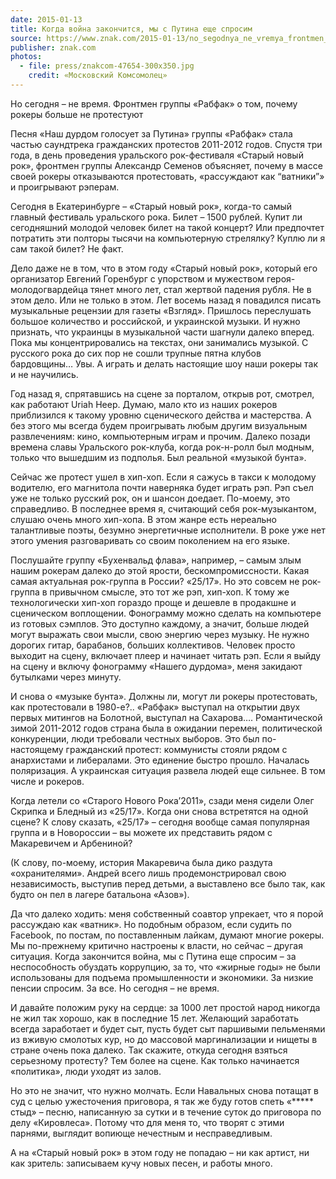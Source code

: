 ```yaml
---
date: 2015-01-13
title: Когда война закончится, мы с Путина еще спросим
source: https://www.znak.com/2015-01-13/no_segodnya_ne_vremya_frontmen_gruppy_rabfak_o_tom_pochemu_rokery_bolshe_ne_protestuyut
publisher: znak.com
photos:
  - file: press/znakcom-47654-300x350.jpg
    credit: «Московский Комсомолец»
---
```

Но сегодня – не время. Фронтмен группы «Рабфак» о том, почему рокеры больше не протестуют

Песня «Наш дурдом голосует за Путина» группы «Рабфак» стала частью саундтрека гражданских протестов 2011-2012 годов. Спустя три года, в день проведения уральского рок-фестиваля «Старый новый рок», фронтмен группы Александр Семенов объясняет, почему в массе своей рокеры отказываются протестовать, «рассуждают как “ватники”» и проигрывают рэперам.

Сегодня в Екатеринбурге – «Старый новый рок», когда-то самый главный фестиваль уральского рока. Билет – 1500 рублей. Купит ли сегодняшний молодой человек билет на такой концерт? Или предпочтет потратить эти полторы тысячи на компьютерную стрелялку? Куплю ли я сам такой билет? Не факт.

Дело даже не в том, что в этом году «Старый новый рок», который его организатор Евгений Горенбург с упорством и мужеством героя-молодогвардейца тянет много лет, стал жертвой падения рубля. Не в этом дело. Или не только в этом. Лет восемь назад я повадился писать музыкальные рецензии для газеты «Взгляд». Пришлось переслушать большое количество и российской, и украинской музыки. И нужно признать, что украинцы в музыкальной части шагнули далеко вперед. Пока мы концентрировались на текстах, они занимались музыкой. С русского рока до сих пор не сошли трупные пятна клубов бардовщины… Увы. А играть и делать настоящие шоу наши рокеры так и не научились.

Год назад я, спрятавшись на сцене за порталом, открыв рот, смотрел, как работают Uriah Heep. Думаю, мало кто из наших рокеров приблизился к такому уровню сценического действа и мастерства. А без этого мы всегда будем проигрывать любым другим визуальным развлечениям: кино, компьютерным играм и прочим. Далеко позади времена славы Уральского рок-клуба, когда рок-н-ролл был модным, только что вышедшим из подполья. Был реальной «музыкой бунта».

Сейчас же протест ушел в хип-хоп. Если я сажусь в такси к молодому водителю, его магнитола почти наверняка будет играть рэп. Рэп съел уже не только русский рок, он и шансон доедает. По-моему, это справедливо. В последнее время я, считающий себя рок-музыкантом, слушаю очень много хип-хопа. В этом жанре есть нереально талантливые поэты, безумно энергетичные исполнители. В роке уже нет этого умения разговаривать со своим поколением на его языке.

Послушайте группу «Бухенвальд флава», например, – самым злым нашим рокерам далеко до этой ярости, бескомпромиссности. Какая самая актуальная рок-группа в России? «25/17». Но это совсем не рок-группа в привычном смысле, это тот же рэп, хип-хоп. К тому же технологически хип-хоп гораздо проще и дешевле в продакшне и сценическом воплощении. Фонограмму можно сделать на компьютере из готовых сэмплов. Это доступно каждому, а значит, больше людей могут выражать свои мысли, свою энергию через музыку. Не нужно дорогих гитар, барабанов, больших коллективов. Человек просто выходит на сцену, включает плеер и начинает читать рэп. Если я выйду на сцену и включу фонограмму «Нашего дурдома», меня закидают бутылками через минуту.


И снова о «музыке бунта». Должны ли, могут ли рокеры протестовать, как протестовали в 1980-е?.. «Рабфак» выступал на открытии двух первых митингов на Болотной, выступал на Сахарова…. Романтической зимой 2011-2012 годов страна была в ожидании перемен, политической конкуренции, люди требовали честных выборов. Это был по-настоящему гражданский протест: коммунисты стояли рядом с анархистами и либералами. Это единение быстро прошло. Началась поляризация. А украинская ситуация развела людей еще сильнее. В том числе и рокеров.

Когда летели со «Старого Нового Рока’2011», сзади меня сидели Олег Скрипка и Бледный из «25/17». Когда они снова встретятся на одной сцене? К слову сказать, «25/17» – сегодня вообще самая популярная группа и в Новороссии – вы можете их представить рядом с Макаревичем и Арбениной?

(К слову, по-моему, история Макаревича была дико раздута «охранителями». Андрей всего лишь продемонстрировал свою независимость, выступив перед детьми, а выставлено все было так, как будто он пел в лагере батальона «Азов»).

Да что далеко ходить: меня собственный соавтор упрекает, что я порой рассуждаю как «ватник». Но подобным образом, если судить по Facebook, по постам, по поставленным лайкам, думают многие рокеры. Мы по-прежнему критично настроены к власти, но сейчас – другая ситуация. Когда закончится война, мы с Путина еще спросим – за неспособность обуздать коррупцию, за то, что «жирные годы» не были использованы для подъема промышленности и экономики. За низкие пенсии спросим. За все. Но сегодня – не время.

И давайте положим руку на сердце: за 1000 лет простой народ никогда не жил так хорошо, как в последние 15 лет. Желающий заработать всегда заработает и будет сыт, пусть будет сыт паршивыми пельменями из вживую смолотых кур, но до массовой маргинализации и нищеты в стране очень пока далеко. Так скажите, откуда сегодня взяться серьезному протесту? Тем более на сцене. Как только начинается «политика», люди уходят из залов.

Но это не значит, что нужно молчать. Если Навальных снова потащат в суд с целью ужесточения приговора, я так же буду готов спеть «***** стыд» – песню, написанную за сутки и в течение суток до приговора по делу «Кировлеса». Потому что для меня то, что творят с этими парнями, выглядит вопиюще нечестным и несправедливым.

А на «Старый новый рок» в этом году не попадаю – ни как артист, ни как зритель: записываем кучу новых песен, и работы много.
